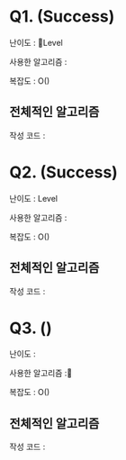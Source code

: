# Q1. (Success)
난이도 : Level 

사용한 알고리즘 : 

복잡도 :  O()

전체적인 알고리즘
- 

작성 코드 : 

# Q2. (Success)
난이도 : Level 

사용한 알고리즘 : 

복잡도 : O()

전체적인 알고리즘
- 

작성 코드 : 

# Q3. ()
난이도 : 

사용한 알고리즘 :

복잡도 : O()

전체적인 알고리즘
- 

작성 코드 : 
